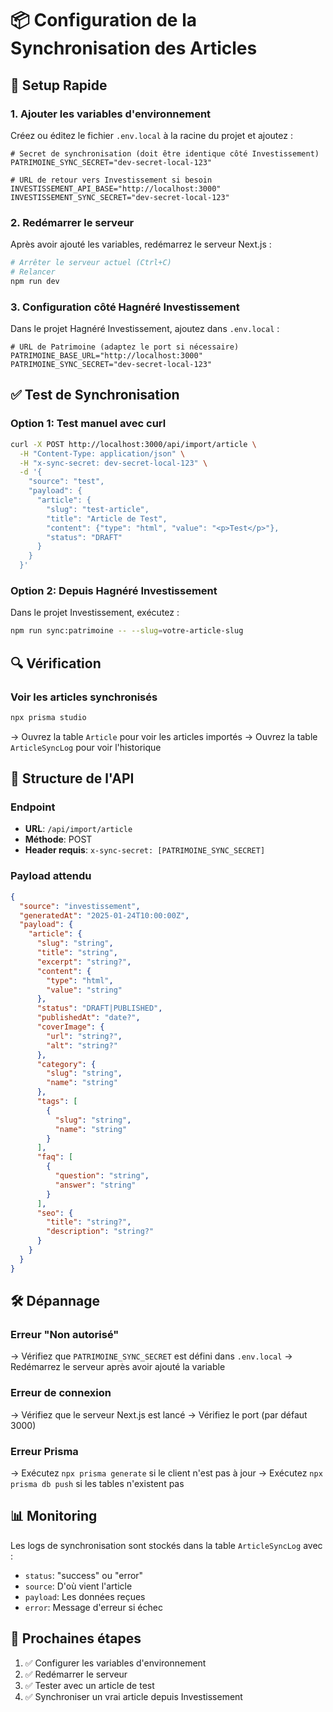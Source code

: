 # 📦 Configuration de la Synchronisation des Articles

## 🚀 Setup Rapide

### 1. Ajouter les variables d'environnement

Créez ou éditez le fichier `.env.local` à la racine du projet et ajoutez :

```env
# Secret de synchronisation (doit être identique côté Investissement)
PATRIMOINE_SYNC_SECRET="dev-secret-local-123"

# URL de retour vers Investissement si besoin
INVESTISSEMENT_API_BASE="http://localhost:3000"
INVESTISSEMENT_SYNC_SECRET="dev-secret-local-123"
```

### 2. Redémarrer le serveur

Après avoir ajouté les variables, redémarrez le serveur Next.js :

```bash
# Arrêter le serveur actuel (Ctrl+C)
# Relancer
npm run dev
```

### 3. Configuration côté Hagnéré Investissement

Dans le projet Hagnéré Investissement, ajoutez dans `.env.local` :

```env
# URL de Patrimoine (adaptez le port si nécessaire)
PATRIMOINE_BASE_URL="http://localhost:3000"
PATRIMOINE_SYNC_SECRET="dev-secret-local-123"
```

## ✅ Test de Synchronisation

### Option 1: Test manuel avec curl

```bash
curl -X POST http://localhost:3000/api/import/article \
  -H "Content-Type: application/json" \
  -H "x-sync-secret: dev-secret-local-123" \
  -d '{
    "source": "test",
    "payload": {
      "article": {
        "slug": "test-article",
        "title": "Article de Test",
        "content": {"type": "html", "value": "<p>Test</p>"},
        "status": "DRAFT"
      }
    }
  }'
```

### Option 2: Depuis Hagnéré Investissement

Dans le projet Investissement, exécutez :

```bash
npm run sync:patrimoine -- --slug=votre-article-slug
```

## 🔍 Vérification

### Voir les articles synchronisés

```bash
npx prisma studio
```
→ Ouvrez la table `Article` pour voir les articles importés
→ Ouvrez la table `ArticleSyncLog` pour voir l'historique

## 📝 Structure de l'API

### Endpoint
- **URL**: `/api/import/article`
- **Méthode**: POST
- **Header requis**: `x-sync-secret: [PATRIMOINE_SYNC_SECRET]`

### Payload attendu

```json
{
  "source": "investissement",
  "generatedAt": "2025-01-24T10:00:00Z",
  "payload": {
    "article": {
      "slug": "string",
      "title": "string",
      "excerpt": "string?",
      "content": {
        "type": "html",
        "value": "string"
      },
      "status": "DRAFT|PUBLISHED",
      "publishedAt": "date?",
      "coverImage": {
        "url": "string?",
        "alt": "string?"
      },
      "category": {
        "slug": "string",
        "name": "string"
      },
      "tags": [
        {
          "slug": "string",
          "name": "string"
        }
      ],
      "faq": [
        {
          "question": "string",
          "answer": "string"
        }
      ],
      "seo": {
        "title": "string?",
        "description": "string?"
      }
    }
  }
}
```

## 🛠️ Dépannage

### Erreur "Non autorisé"
→ Vérifiez que `PATRIMOINE_SYNC_SECRET` est défini dans `.env.local`
→ Redémarrez le serveur après avoir ajouté la variable

### Erreur de connexion
→ Vérifiez que le serveur Next.js est lancé
→ Vérifiez le port (par défaut 3000)

### Erreur Prisma
→ Exécutez `npx prisma generate` si le client n'est pas à jour
→ Exécutez `npx prisma db push` si les tables n'existent pas

## 📊 Monitoring

Les logs de synchronisation sont stockés dans la table `ArticleSyncLog` avec :
- `status`: "success" ou "error"
- `source`: D'où vient l'article
- `payload`: Les données reçues
- `error`: Message d'erreur si échec

## 🚀 Prochaines étapes

1. ✅ Configurer les variables d'environnement
2. ✅ Redémarrer le serveur
3. ✅ Tester avec un article de test
4. ✅ Synchroniser un vrai article depuis Investissement
